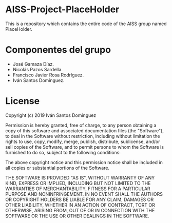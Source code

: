 # AISS-Project-PlaceHolder
This is a repository which contains the entire code of the AISS group named PlaceHolder. 

# Componentes del grupo
- José Gamaza Díaz.  
- Nicolás Pazos Sardella.  
- Francisco Javier Rosa Rodríguez.  
- Iván Santos Domínguez.  

# License
Copyright (c) 2019 Iván Santos Domínguez

Permission is hereby granted, free of charge, to any person obtaining a copy
of this software and associated documentation files (the "Software"), to deal
in the Software without restriction, including without limitation the rights
to use, copy, modify, merge, publish, distribute, sublicense, and/or sell
copies of the Software, and to permit persons to whom the Software is
furnished to do so, subject to the following conditions:

The above copyright notice and this permission notice shall be included in
all copies or substantial portions of the Software.

THE SOFTWARE IS PROVIDED "AS IS", WITHOUT WARRANTY OF ANY KIND, EXPRESS OR
IMPLIED, INCLUDING BUT NOT LIMITED TO THE WARRANTIES OF MERCHANTABILITY,
FITNESS FOR A PARTICULAR PURPOSE AND NONINFRINGEMENT. IN NO EVENT SHALL THE
AUTHORS OR COPYRIGHT HOLDERS BE LIABLE FOR ANY CLAIM, DAMAGES OR OTHER
LIABILITY, WHETHER IN AN ACTION OF CONTRACT, TORT OR OTHERWISE, ARISING FROM,
OUT OF OR IN CONNECTION WITH THE SOFTWARE OR THE USE OR OTHER DEALINGS IN
THE SOFTWARE.
